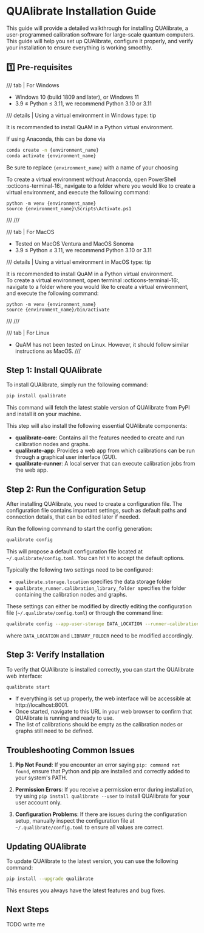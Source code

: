 # QUAlibrate Installation Guide

This guide will provide a detailed walkthrough for installing QUAlibrate, a user-programmed calibration software for large-scale quantum computers. This guide will help you set up QUAlibrate, configure it properly, and verify your installation to ensure everything is working smoothly.

## :one: Pre-requisites

/// tab | For Windows
- Windows 10 (build 1809 and later), or Windows 11
- 3.9 ≤ Python ≤ 3.11, we recommend Python 3.10 or 3.11

/// details | Using a virtual environment in Windows
    type: tip

It is recommended to install QuAM in a Python virtual environment.

If using Anaconda, this can be done via

```bash
conda create -n {environment_name}  
conda activate {environment_name}
```

Be sure to replace `{environment_name}` with a name of your choosing

To create a virtual environment without Anaconda, open PowerShell :octicons-terminal-16:, navigate to
a folder where you would like to create a virtual environment, and execute the 
following command:

```
python -m venv {environment_name}  
source {environment_name}\Scripts\Activate.ps1
```
///
///

/// tab | For MacOS
- Tested on MacOS Ventura and MacOS Sonoma
- 3.9 ≤ Python ≤ 3.11, we recommend Python 3.10 or 3.11

/// details | Using a virtual environment in MacOS
    type: tip

It is recommended to install QuAM in a Python virtual environment.  
To create a virtual environment, open terminal :octicons-terminal-16:, navigate to a folder where you would like to create a virtual environment, and execute the following command:
```
python -m venv {environment_name}
source {environment_name}/bin/activate
```
///
///

/// tab | For Linux
- QuAM has not been tested on Linux. However, it should follow similar instructions as MacOS.
///


## Step 1: Install QUAlibrate

To install QUAlibrate, simply run the following command:

```bash
pip install qualibrate
```

This command will fetch the latest stable version of QUAlibrate from PyPI and install it on your machine.

This step will also install the following essential QUAlibrate components:

- **qualibrate-core**: Contains all the features needed to create and run calibration nodes and graphs.
- **qualibrate-app**: Provides a web app from which calibrations can be run through a graphical user interface (GUI).
- **qualibrate-runner**: A local server that can execute calibration jobs from the web app.

## Step 2: Run the Configuration Setup

After installing QUAlibrate, you need to create a configuration file. The configuration file contains important settings, such as default paths and connection details, that can be edited later if needed.

Run the following command to start the config generation:

```bash
qualibrate config
```

This will propose a default configuration file located at `~/.qualibrate/config.toml`. You can hit `Y` to accept the default options.

Typically the following two settings need to be configured:

- `qualibrate.storage.location` specifies the data storage folder
- `qualibrate_runner.calibration_library_folder`  specifies the folder containing the calibration nodes and graphs.

These settings can either be modified by directly editing the configuration file (`~/.qualibrate/config.toml`) or through the command line:

```bash
qualibrate config --app-user-storage DATA_LOCATION --runner-calibration-library-folder LIBRARY_FOLDER
```

where `DATA_LOCATION` and `LIBRARY_FOLDER` need to be modified accordingly.   

## Step 3: Verify Installation

To verify that QUAlibrate is installed correctly, you can start the QUAlibrate web interface:

```bash
qualibrate start
```

- If everything is set up properly, the web interface will be accessible at http\://localhost:8001.
- Once started, navigate to this URL in your web browser to confirm that QUAlibrate is running and ready to use.
- The list of calibrations should be empty as the calibration nodes or graphs still need to be defined.

## Troubleshooting Common Issues

1. **Pip Not Found**: If you encounter an error saying `pip: command not found`, ensure that Python and pip are installed and correctly added to your system's PATH.

2. **Permission Errors**: If you receive a permission error during installation, try using `pip install qualibrate --user` to install QUAlibrate for your user account only.

3. **Configuration Problems**: If there are issues during the configuration setup, manually inspect the configuration file at `~/.qualibrate/config.toml` to ensure all values are correct.

## Updating QUAlibrate

To update QUAlibrate to the latest version, you can use the following command:

```bash
pip install --upgrade qualibrate
```

This ensures you always have the latest features and bug fixes.

## Next Steps

TODO write me
